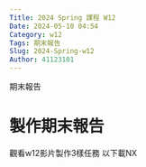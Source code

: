 ```yaml
---
Title: 2024 Spring 課程 W12
Date: 2024-05-10 04:54
Category: w12
Tags: 期末報告
Slug: 2024-Spring-w12
Author: 41123101
---
```


期末報告

<!-- PELICAN_END_SUMMARY -->
# 製作期末報告
觀看w12影片製作3樣任務
以下載NX